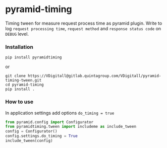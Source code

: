 # pyramid-timing

Timing tween for measure request process time as pyramid plugin.
Write to log `request processing time`, `request method` and `response status code` on `DEBUG` level.

### Installation

```shell
pip install pyramidtiming
```

or

```shell
git clone https://VDigitall@gitlab.quintagroup.com/VDigitall/pyramid-timing-tween.git
cd pyramid-timing
pip install .
```

### How to use

In application settings add options `do_timing = true`

```python
from pyramid.config import Configurator
from pyramidtiming.tween import includeme as include_tween
config = Configurator()
config.settings.do_timing = True
include_tween(config)
```
